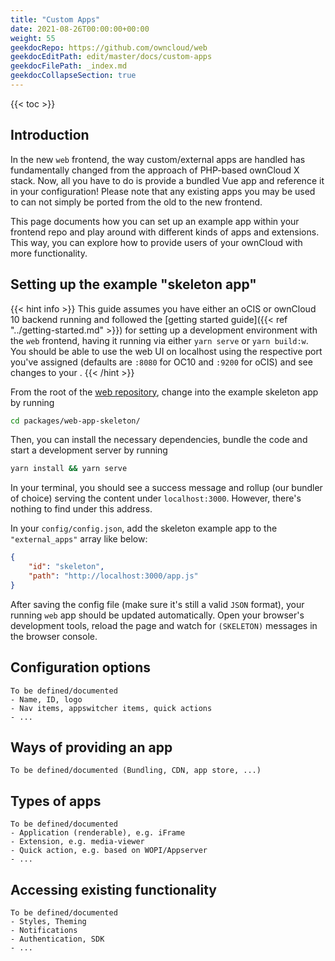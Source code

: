 ```yaml
---
title: "Custom Apps"
date: 2021-08-26T00:00:00+00:00
weight: 55
geekdocRepo: https://github.com/owncloud/web
geekdocEditPath: edit/master/docs/custom-apps
geekdocFilePath: _index.md
geekdocCollapseSection: true
---
```


{{< toc >}}

## Introduction

In the new `web` frontend, the way custom/external apps are handled has fundamentally changed from the approach of PHP-based ownCloud X stack.
Now, all you have to do is provide a bundled Vue app and reference it in your configuration! Please note that any existing apps you may be used to can not simply be ported from the old to the new frontend.

This page documents how you can set up an example app within your frontend repo and play around with different kinds of apps and extensions. This way, you can explore how to provide users of your ownCloud with more functionality.

## Setting up the example "skeleton app"

{{< hint info >}}
This guide assumes you have either an oCIS or ownCloud 10 backend running and followed the [getting started guide]({{< ref "../getting-started.md" >}}) for setting up a development environment with the `web` frontend, having it running via either `yarn serve` or `yarn build:w`. You should be able to use the web UI on localhost using the respective port you've assigned (defaults are `:8080` for OC10 and `:9200` for oCIS) and see changes to your .
{{< /hint >}}

From the root of the [web repository](https://github.com/owncloud/web), change into the example skeleton app by running

```sh
cd packages/web-app-skeleton/
```

Then, you can install the necessary dependencies, bundle the code and start a development server by running

```sh
yarn install && yarn serve
```

In your terminal, you should see a success message and rollup (our bundler of choice) serving the content under `localhost:3000`. However, there's nothing to find under this address.


In your `config/config.json`, add the skeleton example app to the `"external_apps"` array like below:


```json
{
    "id": "skeleton",
    "path": "http://localhost:3000/app.js"
}
```

After saving the config file (make sure it's still a valid `JSON` format), your running `web` app should be updated automatically. Open your browser's development tools, reload the page and watch for `(SKELETON)` messages in the browser console.

## Configuration options

```
To be defined/documented
- Name, ID, logo
- Nav items, appswitcher items, quick actions
- ...
```

## Ways of providing an app

```
To be defined/documented (Bundling, CDN, app store, ...)
```

## Types of apps

```
To be defined/documented
- Application (renderable), e.g. iFrame
- Extension, e.g. media-viewer
- Quick action, e.g. based on WOPI/Appserver
- ...
```

## Accessing existing functionality

```
To be defined/documented
- Styles, Theming
- Notifications
- Authentication, SDK
- ...
```
